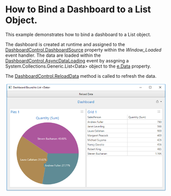 # How to Bind a Dashboard to a List<Data> Object.

This example demonstrates how to bind a dashboard to a List<Data> object.

The dashboard is created at runtime and assigned to the [DashboardControl.DashboardSource](https://docs.devexpress.com/Dashboard/DevExpress.DashboardWpf.DashboardControl.DashboardSource) property within the _Window_Loaded_ event handler. The data are loaded within the [DashboardControl.AsyncDataLoading](https://docs.devexpress.com/Dashboard/DevExpress.DashboardWpf.DashboardControl.AsyncDataLoading) event by assgning a System.Collections.Generic.List&lt;Data&gt; object to the [e.Data](https://docs.devexpress.com/Dashboard/DevExpress.DashboardCommon.DataLoadingEventArgs.Data) property. 

The [DashboardControl.ReloadData](https://docs.devexpress.com/Dashboard/DevExpress.DashboardWpf.DashboardControl.ReloadData) method is called to refresh the data.

![](https://github.com/BrianDX/wpf-dashboard-how-to-bind-to-object-list/blob/18.1.3%2B/images/wpf-dashboard-how-to-bind-to-object-list.png)
